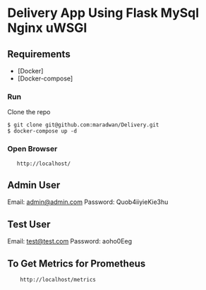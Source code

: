 # Delivery App Using Flask MySql Nginx uWSGI  


## Requirements

* [Docker]
* [Docker-compose]


### Run

Clone the repo

    $ git clone git@github.com:maradwan/Delivery.git 
    $ docker-compose up -d


### Open Browser  
       http://localhost/

## Admin User
Email: admin@admin.com
Password: Quob4iiyieKie3hu

## Test User
Email: test@test.com
Password: aoho0Eeg


## To Get Metrics for Prometheus
        http://localhost/metrics
